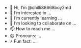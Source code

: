 - 👋 Hi, I’m @chilli88668boy2md
- 👀 I’m interested in ...
- 🌱 I’m currently learning ...
- 💞️ I’m looking to collaborate on ...
- 📫 How to reach me ...
- 😄 Pronouns: ...
- ⚡ Fun fact: ...

<!---
chilli88668boy2md/chilli88668boy2md is a ✨ special ✨ repository because its `README.md` (this file) appears on your GitHub profile.
You can click the Preview link to take a look at your changes.
--->
